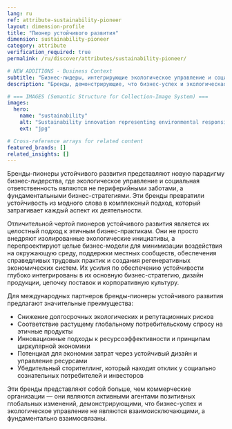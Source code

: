 ```yaml
---
lang: ru
ref: attribute-sustainability-pioneer
layout: dimension-profile
title: "Пионер устойчивого развития"
dimension: sustainability-pioneer
category: attribute
verification_required: true
permalink: /ru/discover/attributes/sustainability-pioneer/

# NEW ADDITIONS - Business Context
subtitle: "Бизнес-лидеры, интегрирующие экологическое управление и социальную ответственность как фундаментальные стратегии для регенеративной коммерции"
description: "Бренды, демонстрирующие, что бизнес-успех и экологическая ответственность взаимосвязаны через целостные устойчивые бизнес-модели."

# === IMAGES (Semantic Structure for Collection-Image System) ===
images:
  hero:
    name: "sustainability"
    alt: "Sustainability innovation representing environmental responsibility and future-focused practices"
    ext: "jpg"

# Cross-reference arrays for related content
featured_brands: []
related_insights: []
---
```


Бренды-пионеры устойчивого развития представляют новую парадигму бизнес-лидерства, где экологическое управление и социальная ответственность являются не периферийными заботами, а фундаментальными бизнес-стратегиями. Эти бренды превратили устойчивость из модного слова в комплексный подход, который затрагивает каждый аспект их деятельности.

Отличительной чертой пионеров устойчивого развития является их целостный подход к этичным бизнес-практикам. Они не просто внедряют изолированные экологические инициативы, а перепроектируют целые бизнес-модели для минимизации воздействия на окружающую среду, поддержки местных сообществ, обеспечения справедливых трудовых практик и создания регенеративных экономических систем. Их усилия по обеспечению устойчивости глубоко интегрированы в их основную бизнес-стратегию, дизайн продукции, цепочку поставок и корпоративную культуру.

Для международных партнеров бренды-пионеры устойчивого развития предлагают значительные преимущества:
- Снижение долгосрочных экологических и репутационных рисков
- Соответствие растущему глобальному потребительскому спросу на этичные продукты
- Инновационные подходы к ресурсоэффективности и принципам циркулярной экономики
- Потенциал для экономии затрат через устойчивый дизайн и управление ресурсами
- Убедительный сторителлинг, который находит отклик у социально сознательных потребителей и инвесторов

Эти бренды представляют собой больше, чем коммерческие организации — они являются активными агентами позитивных глобальных изменений, демонстрирующими, что бизнес-успех и экологическое управление не являются взаимоисключающими, а фундаментально взаимосвязаны.

